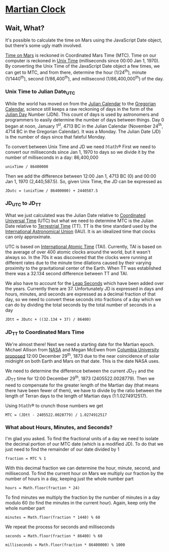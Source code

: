 # [Martian Clock](https://dkallen78.github.io/martian-clock/martianClockSVG.html)

## Wait, What?

It's possible to calculate the time on Mars using the JavaScript Date object, but there's some ugly math involved.

[Time on Mars](https://en.wikipedia.org/wiki/Timekeeping_on_Mars) is reckoned in Coordinated Mars Time (MTC). Time on our computer is reckoned in [Unix Time](https://en.wikipedia.org/wiki/Unix_time) (milliseconds since 00:00 Jan 1, 1970). By converting the Unix Time of the JavaScript Date object a few times, we can get to MTC, and from there, determine the hour (1/24<sup>th</sup>), minute (1/1440<sup>th</sup>), second (1/86,400<sup>th</sup>), and millisecond (1/86,400,000<sup>th</sup>) of the day.

### Unix Time to Julian Date<sub>UTC</sub>

While the world has moved on from the [Julian Calendar](https://en.wikipedia.org/wiki/Julian_calendar) to the [Gregorian Calendar](https://en.wikipedia.org/wiki/Gregorian_calendar), science still keeps a raw reckoning of days in the form of the [Julian Day](https://en.wikipedia.org/wiki/Julian_day) Number (JDN). This count of days is used by astronomers and programmers to easily determine the number of days between things. Day 0 began at noon, January 1<sup>st</sup>, 4713 BC in the Julian Calendar (November 24<sup>th</sup>, 4714 BC in the Gregorian Calendar). It was a Monday. The Julian Date (JD) is the number of days since that fateful Monday.

To convert between Unix Time and JD we need 𝕄𝕒𝕥𝕙® First we need to convert our milliseconds since Jan 1, 1970 to days so we divide it by the number of milliseconds in a day: 86,400,000 

`unixTime / 86400000`

Then we add the difference between 12:00 Jan 1, 4713 BC (0) and 00:00 Jan 1, 1970 (2,440,587.5). So, given Unix Time, the JD can be expressed as

`JDutc = (unixTime / 86400000) + 2440587.5`

### JD<sub>UTC</sub> to JD<sub>TT</sub>

What we just calculated was the Julian Date relative to [Coordinated Universal Time](https://en.wikipedia.org/wiki/Coordinated_Universal_Time) (UTC) but what we need to determine MTC is the Julian Date relative to [Terrestrial Time](https://en.wikipedia.org/wiki/Terrestrial_Time) (TT). TT is the time standard used by the [International Astronomical Union](https://www.iau.org/) (IAU). It is an idealized time that clocks can only approximate. 

UTC is based on [International Atomic Time](https://en.wikipedia.org/wiki/International_Atomic_Time) (TAI). Currently, TAI is based on the average of over 400 atomic clocks around the world, but it wasn't always so. In the 70s it was discovered that the clocks were running at different rates due to the minute time dilations caused by their varying proximity to the gravitational center of the Earth. When TT was established there was a 32.134 second difference between TT and TAI.

We also have to account for the [Leap Seconds](https://en.wikipedia.org/wiki/Leap_second) which have been added over the years. Currently there are 37. Unfortunately JD is expressed in days and hours, minutes, and seconds are expressed as a decimal fraction of that day, so we need to convert these seconds into fractions of a day which we can do by dividing the total seconds by the total number of seconds in a day

`JDtt = JDutc + ((32.134 + 37) / 86400)`

### JD<sub>TT</sub> to Coordinated Mars Time

We're almost there! Next we need a starting date for the Martian epoch. Michael Allison from [NASA](https://www.nasa.gov/) and Megan McEwen from [Columbia University](https://www.columbia.edu/) [proposed](https://pubs.giss.nasa.gov/docs/2000/2000_Allison_al05000n.pdf) 12:00 December 29<sup>th</sup>, 1873 due to the near coincidence of solar midnight on both Earth and Mars on that date. This is the date NASA uses. 

We need to determine the difference between the current JD<sub>TT</sub> and the JD<sub>TT</sub> time for 12:00 December 29<sup>th</sup>, 1873 (2405522.0028779). Then we need to compensate for the greater length of the Martian day (that means there have been fewer of them), we have to divide by the ratio between the length of Terran days to the length of Martian days (1:1.0274912517).

Using 𝕄𝕒𝕥𝕙® to crunch those numbers we get

`MTC = (JDtt - 2405522.0028779) / 1.0274912517`

### What about Hours, Minutes, and Seconds?

I'm glad you asked. To find the fractional units of a day we need to isolate the decimal portion of our MTC date (which is a modified JD). To do that we just need to find the remainder of our date divided by 1

`fraction = MTC % 1`

With this decimal fraction we can determine the hour, minute, second, and millisecond. To find the current hour on Mars we multiply our fraction by the number of hours in a day, keeping just the whole number part

`hours = Math.floor(fraction * 24)`

To find minutes we multiply the fraction by the number of minutes in a day modulo 60 (to find the minutes in the current hour). Again, keep only the whole number part

`minutes = Math.floor(fraction * 1440) % 60`

We repeat the process for seconds and milliseconds

`seconds = Math.floor(fraction * 86400) % 60`

`milliseconds = Math.floor(fraction * 86400000) % 1000`
